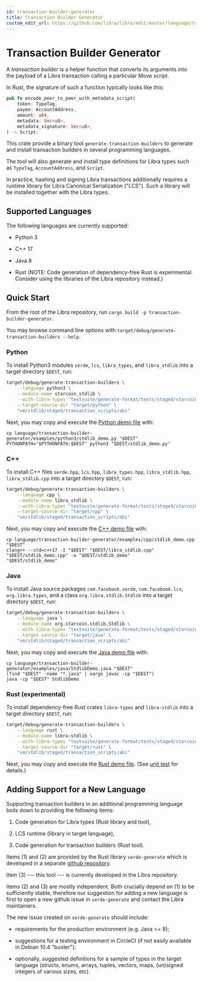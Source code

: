 ```yaml
---
id: transaction-builder-generator
title: Transaction Builder Generator
custom_edit_url: https://github.com/libra/libra/edit/master/language/transaction-builder-generator/README.md
---
```


# Transaction Builder Generator

A *transaction builder* is a helper function that converts its arguments into the payload of a Libra transaction calling a particular Move script.

In Rust, the signature of such a function typically looks like this:
```rust
pub fn encode_peer_to_peer_with_metadata_script(
    token: TypeTag,
    payee: AccountAddress,
    amount: u64,
    metadata: Vec<u8>,
    metadata_signature: Vec<u8>,
) -> Script;
```

This crate provide a binary tool `generate-transaction-builders` to generate and install transaction builders in several programming languages.

The tool will also generate and install type definitions for Libra types such as `TypeTag`, `AccountAddress`, and `Script`.

In practice, hashing and signing Libra transactions additionally requires a runtime library for Libra Canonical Serialization ("LCS").
Such a library will be installed together with the Libra types.


## Supported Languages

The following languages are currently supported:

* Python 3

* C++ 17

* Java 8

* Rust (NOTE: Code generation of dependency-free Rust is experimental. Consider using the libraries of the Libra repository instead.)


## Quick Start

From the root of the Libra repository, run `cargo build -p transaction-builder-generator`.

You may browse command line options with `target/debug/generate-transaction-builders --help`.

### Python

To install Python3 modules `serde`, `lcs`, `libra_types`, and `libra_stdlib` into a target directory `$DEST`, run:
```bash
target/debug/generate-transaction-builders \
    --language python3 \
    --module-name starcoin_stdlib \
    --with-libra-types "testsuite/generate-format/tests/staged/starcoin.yaml" \
    --target-source-dir "target/python" \
    "vm/stdlib/staged/transaction_scripts/abi"
```
Next, you may copy and execute the [Python demo file](examples/python3/stdlib_demo.py) with:
```
cp language/transaction-builder-generator/examples/python3/stdlib_demo.py "$DEST"
PYTHONPATH="$PYTHONPATH:$DEST" python3 "$DEST/stdlib_demo.py"
```

### C++

To install C++ files `serde.hpp`, `lcs.hpp`, `libra_types.hpp`, `libra_stdlib.hpp`, `libra_stdlib.cpp` into a target directory `$DEST`, run:
```bash
target/debug/generate-transaction-builders \
    --language cpp \
    --module-name libra_stdlib \
    --with-libra-types "testsuite/generate-format/tests/staged/starcoin.yaml" \
    --target-source-dir "target/cpp" \
    "vm/stdlib/staged/transaction_scripts/abi"
```
Next, you may copy and execute the [C++ demo file](examples/cpp/stdlib_demo.cpp) with:
```
cp language/transaction-builder-generator/examples/cpp/stdlib_demo.cpp "$DEST"
clang++ --std=c++17 -I "$DEST" "$DEST/libra_stdlib.cpp" "$DEST/stdlib_demo.cpp" -o "$DEST/stdlib_demo"
"$DEST/stdlib_demo"
```

### Java

To install Java source packages `com.facebook.serde`, `com.facebook.lcs`, `org.libra.types`, and a class `org.libra.stdlib.Stdlib` into a target directory `$DEST`, run:
```bash
target/debug/generate-transaction-builders \
    --language java \
    --module-name org.starcoin.stdlib.Stdlib \
    --with-libra-types "testsuite/generate-format/tests/staged/starcoin.yaml" \
    --target-source-dir "target/java" \
    "vm/stdlib/staged/transaction_scripts/abi"
```
Next, you may copy and execute the [Java demo file](examples/java/StdlibDemo.java) with:
```
cp language/transaction-builder-generator/examples/java/StdlibDemo.java "$DEST"
(find "$DEST" -name "*.java" | xargs javac -cp "$DEST")
java -cp "$DEST" StdlibDemo
```

### Rust (experimental)

To install dependency-free Rust crates `libra-types` and `libra-stdlib` into a target directory `$DEST`, run:
```bash
target/debug/generate-transaction-builders \
    --language rust \
    --module-name libra-stdlib \
    --with-libra-types "testsuite/generate-format/tests/staged/starcoin.yaml" \
    --target-source-dir "target/rust" \
    "vm/stdlib/staged/transaction_scripts/abi"
```
Next, you may copy and execute the [Rust demo file](examples/rust/stdlib_demo.rs). (See [unit test](tests/generation.rs) for details.)


## Adding Support for a New Language

Supporting transaction builders in an additional programming language boils down to providing the following items:

1. Code generation for Libra types (Rust library and tool),

2. LCS runtime (library in target language),

3. Code generation for transaction builders (Rust tool).


Items (1) and (2) are provided by the Rust library `serde-generate` which is developed in a separate [github repository](https://github.com/facebookincubator/serde-reflection).

Item (3) --- this tool --- is currently developed in the Libra repository.

Items (2) and (3) are mostly independent. Both crucially depend on (1) to be sufficiently stable, therefore our suggestion for adding a new language is first to open a new github issue in `serde-generate` and contact the Libra maintainers.


The new issue created on `serde-generate` should include:

* requirements for the production environment (e.g. Java >= 8);

* suggestions for a testing environment in CircleCI (if not easily available in Debian 10.4 "buster");

* optionally, suggested definitions for a sample of types in the target language (structs, enums, arrays, tuples, vectors, maps, (un)signed integers of various sizes, etc).
